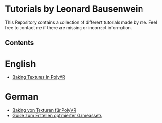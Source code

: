 # Tutorials by Leonard Bausenwein

This Repository contains a collection of different tutorials made by me. Feel free to contact me if there are missing or incorrect information.

## Contents

# English

- [Baking Textures In PolyVR](blender/BAKING_POLYVR_EN.md)

# German

- [Baking von Texturen für PolyVR](blender/BAKING_POLYVR_DE.md)
- [Guide zum Erstellen optimierter Gameassets](blender/GUIDE_GAME_ASSETS.md)


